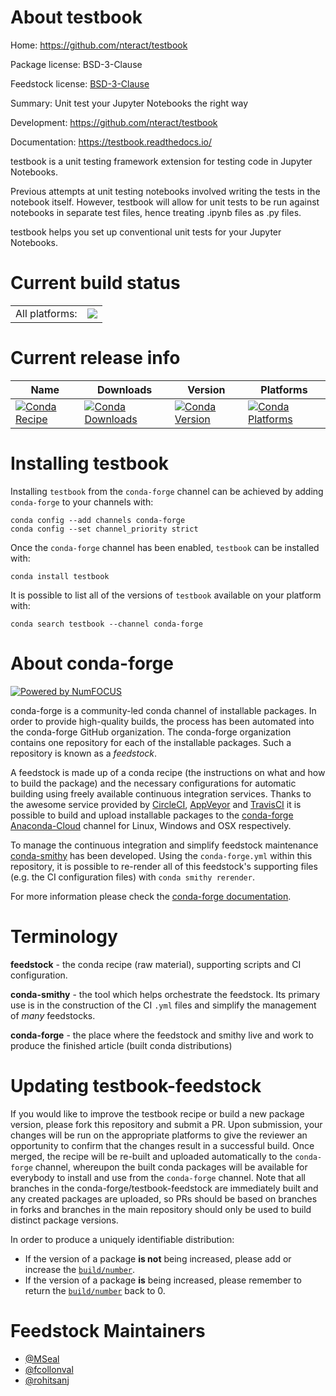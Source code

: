 About testbook
==============

Home: https://github.com/nteract/testbook

Package license: BSD-3-Clause

Feedstock license: [BSD-3-Clause](https://github.com/conda-forge/testbook-feedstock/blob/master/LICENSE.txt)

Summary: Unit test your Jupyter Notebooks the right way

Development: https://github.com/nteract/testbook

Documentation: https://testbook.readthedocs.io/

testbook is a unit testing framework extension for testing code in Jupyter Notebooks.

Previous attempts at unit testing notebooks involved writing the tests in the notebook
itself. However, testbook will allow for unit tests to be run against notebooks in
separate test files, hence treating .ipynb files as .py files.

testbook helps you set up conventional unit tests for your Jupyter Notebooks.


Current build status
====================


<table><tr><td>All platforms:</td>
    <td>
      <a href="https://dev.azure.com/conda-forge/feedstock-builds/_build/latest?definitionId=11093&branchName=master">
        <img src="https://dev.azure.com/conda-forge/feedstock-builds/_apis/build/status/testbook-feedstock?branchName=master">
      </a>
    </td>
  </tr>
</table>

Current release info
====================

| Name | Downloads | Version | Platforms |
| --- | --- | --- | --- |
| [![Conda Recipe](https://img.shields.io/badge/recipe-testbook-green.svg)](https://anaconda.org/conda-forge/testbook) | [![Conda Downloads](https://img.shields.io/conda/dn/conda-forge/testbook.svg)](https://anaconda.org/conda-forge/testbook) | [![Conda Version](https://img.shields.io/conda/vn/conda-forge/testbook.svg)](https://anaconda.org/conda-forge/testbook) | [![Conda Platforms](https://img.shields.io/conda/pn/conda-forge/testbook.svg)](https://anaconda.org/conda-forge/testbook) |

Installing testbook
===================

Installing `testbook` from the `conda-forge` channel can be achieved by adding `conda-forge` to your channels with:

```
conda config --add channels conda-forge
conda config --set channel_priority strict
```

Once the `conda-forge` channel has been enabled, `testbook` can be installed with:

```
conda install testbook
```

It is possible to list all of the versions of `testbook` available on your platform with:

```
conda search testbook --channel conda-forge
```


About conda-forge
=================

[![Powered by NumFOCUS](https://img.shields.io/badge/powered%20by-NumFOCUS-orange.svg?style=flat&colorA=E1523D&colorB=007D8A)](http://numfocus.org)

conda-forge is a community-led conda channel of installable packages.
In order to provide high-quality builds, the process has been automated into the
conda-forge GitHub organization. The conda-forge organization contains one repository
for each of the installable packages. Such a repository is known as a *feedstock*.

A feedstock is made up of a conda recipe (the instructions on what and how to build
the package) and the necessary configurations for automatic building using freely
available continuous integration services. Thanks to the awesome service provided by
[CircleCI](https://circleci.com/), [AppVeyor](https://www.appveyor.com/)
and [TravisCI](https://travis-ci.com/) it is possible to build and upload installable
packages to the [conda-forge](https://anaconda.org/conda-forge)
[Anaconda-Cloud](https://anaconda.org/) channel for Linux, Windows and OSX respectively.

To manage the continuous integration and simplify feedstock maintenance
[conda-smithy](https://github.com/conda-forge/conda-smithy) has been developed.
Using the ``conda-forge.yml`` within this repository, it is possible to re-render all of
this feedstock's supporting files (e.g. the CI configuration files) with ``conda smithy rerender``.

For more information please check the [conda-forge documentation](https://conda-forge.org/docs/).

Terminology
===========

**feedstock** - the conda recipe (raw material), supporting scripts and CI configuration.

**conda-smithy** - the tool which helps orchestrate the feedstock.
                   Its primary use is in the construction of the CI ``.yml`` files
                   and simplify the management of *many* feedstocks.

**conda-forge** - the place where the feedstock and smithy live and work to
                  produce the finished article (built conda distributions)


Updating testbook-feedstock
===========================

If you would like to improve the testbook recipe or build a new
package version, please fork this repository and submit a PR. Upon submission,
your changes will be run on the appropriate platforms to give the reviewer an
opportunity to confirm that the changes result in a successful build. Once
merged, the recipe will be re-built and uploaded automatically to the
`conda-forge` channel, whereupon the built conda packages will be available for
everybody to install and use from the `conda-forge` channel.
Note that all branches in the conda-forge/testbook-feedstock are
immediately built and any created packages are uploaded, so PRs should be based
on branches in forks and branches in the main repository should only be used to
build distinct package versions.

In order to produce a uniquely identifiable distribution:
 * If the version of a package **is not** being increased, please add or increase
   the [``build/number``](https://docs.conda.io/projects/conda-build/en/latest/resources/define-metadata.html#build-number-and-string).
 * If the version of a package **is** being increased, please remember to return
   the [``build/number``](https://docs.conda.io/projects/conda-build/en/latest/resources/define-metadata.html#build-number-and-string)
   back to 0.

Feedstock Maintainers
=====================

* [@MSeal](https://github.com/MSeal/)
* [@fcollonval](https://github.com/fcollonval/)
* [@rohitsanj](https://github.com/rohitsanj/)

